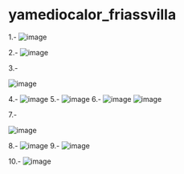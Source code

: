 # yamediocalor_friassvilla

1.-
![image](https://github.com/user-attachments/assets/239bbfe6-941e-4f01-830d-c0db9e125a1f)

2.-
![image](https://github.com/user-attachments/assets/e65b017a-a455-4050-a3fc-3e389b84fc1c)

3.-

![image](https://github.com/user-attachments/assets/f65fdb50-e28f-40eb-8bbe-73173d86f391)

4.-
![image](https://github.com/user-attachments/assets/06a60280-d813-416a-bd71-1253c3424c40)
5.-
![image](https://github.com/user-attachments/assets/631ffabd-5449-4018-bffc-1f3bf874a641)
6.-
![image](https://github.com/user-attachments/assets/aad73b77-e451-4906-9437-b04bb11c233a)
![image](https://github.com/user-attachments/assets/dc20c650-0de8-4048-a570-9dd38e7436e0)

7.-

![image](https://github.com/user-attachments/assets/b0d44805-ea6d-4d2c-87b5-6ed520c87984)

8.-
![image](https://github.com/user-attachments/assets/89308aa5-a5af-4929-ba45-b78eac5f0d75)
9.-
![image](https://github.com/user-attachments/assets/761121d5-4c20-4e27-8740-cf3b0a8d9944)

10.-
![image](https://github.com/user-attachments/assets/d054f382-9ba5-4e84-8228-d28ccc681d5c)

